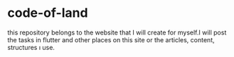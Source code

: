 # code-of-land
this repository belongs to the website that I will create for myself.I will post the tasks in flutter and other places on this site or the articles, content, structures ı use.
